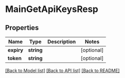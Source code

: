 # MainGetApiKeysResp

## Properties
Name | Type | Description | Notes
------------ | ------------- | ------------- | -------------
**expiry** | **string** |  | [optional] 
**token** | **string** |  | [optional] 

[[Back to Model list]](../README.md#documentation-for-models) [[Back to API list]](../README.md#documentation-for-api-endpoints) [[Back to README]](../README.md)


